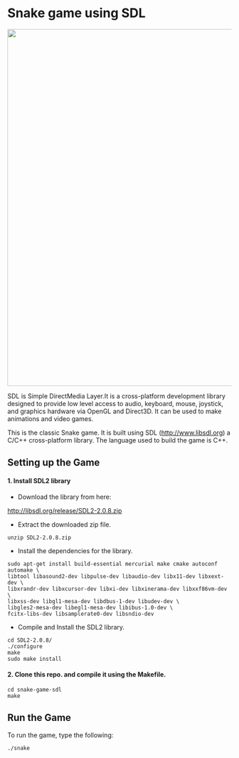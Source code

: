 # Snake game using SDL

<img src="img/img1.png" width="800"/>

SDL is Simple DirectMedia Layer.It is a cross-platform development library designed to provide low level access to audio, keyboard, mouse, joystick, and graphics hardware via OpenGL and Direct3D. It can be used to make animations and video games.

This is the classic Snake game. It is built using SDL (<http://www.libsdl.org>)
a C/C++ cross-platform library. The language used to build the game is C++.

## Setting up the Game

#### 1. Install SDL2 library

* Download the library from here:

<http://libsdl.org/release/SDL2-2.0.8.zip>

* Extract the downloaded zip file.
```shell
unzip SDL2-2.0.8.zip
```

* Install the dependencies for the library.
```shell
sudo apt-get install build-essential mercurial make cmake autoconf automake \
libtool libasound2-dev libpulse-dev libaudio-dev libx11-dev libxext-dev \
libxrandr-dev libxcursor-dev libxi-dev libxinerama-dev libxxf86vm-dev \
libxss-dev libgl1-mesa-dev libdbus-1-dev libudev-dev \
libgles2-mesa-dev libegl1-mesa-dev libibus-1.0-dev \
fcitx-libs-dev libsamplerate0-dev libsndio-dev
```

* Compile and Install the SDL2 library.
```shell
cd SDL2-2.0.8/
./configure
make
sudo make install
```

#### 2. Clone this repo. and compile it using the Makefile.
```shell
cd snake-game-sdl
make
```

## Run the Game

To run the game, type the following:
```shell
./snake
```



